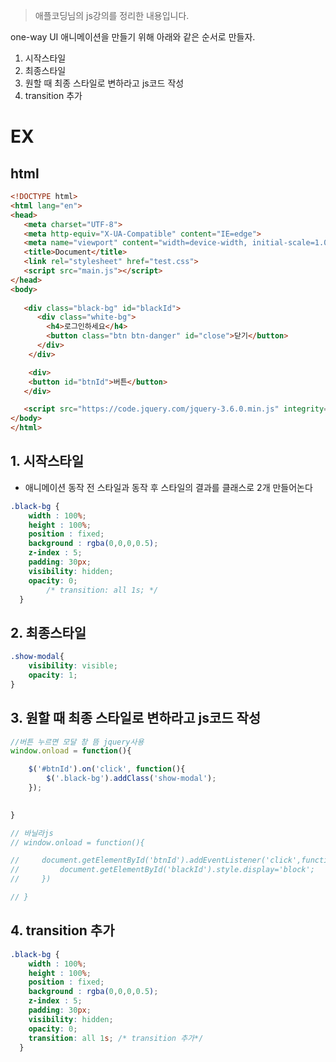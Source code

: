 >애플코딩님의 js강의를 정리한 내용입니다.

one-way UI 애니메이션을 만들기 위해 아래와 같은 순서로 만들자.
1. 시작스타일
2. 최종스타일
3. 원할 때 최종 스타일로 변하라고 js코드 작성
4. transition 추가

# EX
## html
~~~html
<!DOCTYPE html>
<html lang="en">
<head>
   <meta charset="UTF-8">
   <meta http-equiv="X-UA-Compatible" content="IE=edge">
   <meta name="viewport" content="width=device-width, initial-scale=1.0">
   <title>Document</title>
   <link rel="stylesheet" href="test.css">
   <script src="main.js"></script>
</head>
<body>
   
   <div class="black-bg" id="blackId">
      <div class="white-bg">
        <h4>로그인하세요</h4>
        <button class="btn btn-danger" id="close">닫기</button>
      </div>
    </div> 

    <div>
    <button id="btnId">버튼</button>
   </div>

   <script src="https://code.jquery.com/jquery-3.6.0.min.js" integrity="sha256-/xUj+3OJU5yExlq6GSYGSHk7tPXikynS7ogEvDej/m4=" crossorigin="anonymous"></script>
</body>
</html>
~~~

## 1. 시작스타일
- 애니메이션 동작 전 스타일과 동작 후 스타일의 결과를 클래스로 2개 만들어논다
~~~css
.black-bg {
    width : 100%;
    height : 100%;
    position : fixed;
    background : rgba(0,0,0,0.5);
    z-index : 5;
    padding: 30px;
    visibility: hidden;
    opacity: 0;
        /* transition: all 1s; */
  }
~~~
## 2. 최종스타일
~~~css
.show-modal{
    visibility: visible;
    opacity: 1;
}
~~~
## 3. 원할 때 최종 스타일로 변하라고 js코드 작성
~~~javascript
//버튼 누르면 모달 창 뜸 jquery사용
window.onload = function(){

    $('#btnId').on('click', function(){
        $('.black-bg').addClass('show-modal');
    });
    

}

// 바닐라js
// window.onload = function(){

//     document.getElementById('btnId').addEventListener('click',function(){
//         document.getElementById('blackId').style.display='block';
//     })

// }
~~~
## 4. transition 추가
~~~css
.black-bg {
    width : 100%;
    height : 100%;
    position : fixed;
    background : rgba(0,0,0,0.5);
    z-index : 5;
    padding: 30px;
    visibility: hidden;
    opacity: 0;
    transition: all 1s; /* transition 추가*/
  }
~~~
